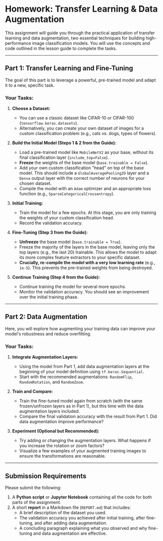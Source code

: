 # Homework: Transfer Learning & Data Augmentation

This assignment will guide you through the practical application of transfer learning and data augmentation, two essential techniques for building high-performance image classification models. You will use the concepts and code outlined in the lesson guide to complete the tasks.

---

## Part 1: Transfer Learning and Fine-Tuning

The goal of this part is to leverage a powerful, pre-trained model and adapt it to a new, specific task.

### Your Tasks:

1.  **Choose a Dataset:**
    *   You can use a classic dataset like CIFAR-10 or CIFAR-100 (`tensorflow.keras.datasets`).
    *   Alternatively, you can create your own dataset of images for a custom classification problem (e.g., cats vs. dogs, types of flowers).

2.  **Build the Initial Model (Steps 1 & 2 from the Guide):**
    *   Load a pre-trained model like `MobileNetV2` as your base, without its final classification layer (`include_top=False`).
    *   **Freeze** the weights of the base model (`base.trainable = False`).
    *   Add your own custom classification "head" on top of the base model. This should include a `GlobalAveragePooling2D` layer and a `Dense` output layer with the correct number of neurons for your chosen dataset.
    *   Compile the model with an `Adam` optimizer and an appropriate loss function (e.g., `SparseCategoricalCrossentropy`).

3.  **Initial Training:**
    *   Train the model for a few epochs. At this stage, you are only training the weights of your custom classification head.
    *   Record the validation accuracy.

4.  **Fine-Tuning (Step 3 from the Guide):**
    *   **Unfreeze** the base model (`base.trainable = True`).
    *   Freeze the majority of the layers in the base model, leaving only the top layers (e.g., the last 20) trainable. This allows the model to adapt its more complex feature extractors to your specific dataset.
    *   **Crucially, re-compile the model with a very low learning rate** (e.g., `1e-5`). This prevents the pre-trained weights from being destroyed.

5.  **Continue Training (Step 4 from the Guide):**
    *   Continue training the model for several more epochs.
    *   Monitor the validation accuracy. You should see an improvement over the initial training phase.

---

## Part 2: Data Augmentation

Here, you will explore how augmenting your training data can improve your model's robustness and reduce overfitting.

### Your Tasks:

1.  **Integrate Augmentation Layers:**
    *   Using the model from Part 1, add data augmentation layers at the beginning of your model definition using `tf.keras.Sequential`.
    *   Start with the recommended augmentations: `RandomFlip`, `RandomRotation`, and `RandomZoom`.

2.  **Train and Compare:**
    *   Train the fine-tuned model again from scratch (with the same frozen/unfrozen layers as in Part 1), but this time with the data augmentation layers included.
    *   Compare the final validation accuracy with the result from Part 1. Did data augmentation improve performance?

3.  **Experiment (Optional but Recommended):**
    *   Try adding or changing the augmentation layers. What happens if you increase the rotation or zoom factors?
    *   Visualize a few examples of your augmented training images to ensure the transformations are reasonable.

---

## Submission Requirements

Please submit the following:

1.  A **Python script** or **Jupyter Notebook** containing all the code for both parts of the assignment.
2.  A short **report** in a Markdown file (`REPORT.md`) that includes:
    *   A brief description of the dataset you used.
    *   The validation accuracy you achieved after initial training, after fine-tuning, and after adding data augmentation.
    *   A concluding paragraph explaining what you observed and why fine-tuning and data augmentation are effective.